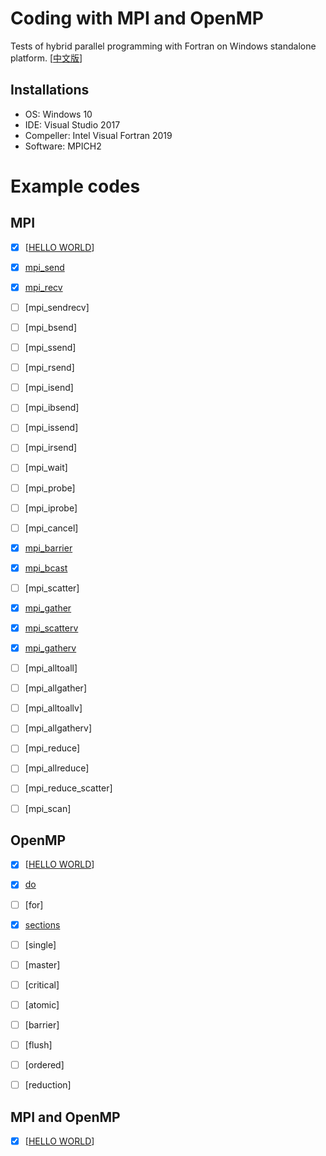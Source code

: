 # Coding with MPI and OpenMP

Tests of hybrid parallel programming with Fortran on Windows standalone platform. [[中文版](./README_cn.md)]



## Installations

- OS: Windows 10
- IDE: Visual Studio 2017
- Compeller: Intel Visual Fortran 2019
- Software: MPICH2


# Example codes

## MPI

- [x] [[HELLO WORLD][mpi_hello_world]]
- [x] [mpi_send][]
- [x] [mpi_recv][]
- [ ] [mpi_sendrecv]
- [ ] [mpi_bsend]
- [ ] [mpi_ssend]
- [ ] [mpi_rsend]
- [ ] [mpi_isend]
- [ ] [mpi_ibsend]
- [ ] [mpi_issend]
- [ ] [mpi_irsend]
- [ ] [mpi_wait]
- [ ] [mpi_probe]
- [ ] [mpi_iprobe]
- [ ] [mpi_cancel]


- [x] [mpi_barrier][]


- [x] [mpi_bcast][]
- [ ] [mpi_scatter]
- [x] [mpi_gather][]
- [x] [mpi_scatterv][]
- [x] [mpi_gatherv][]
- [ ] [mpi_alltoall]
- [ ] [mpi_allgather]
- [ ] [mpi_alltoallv]
- [ ] [mpi_allgatherv]


- [ ] [mpi_reduce]
- [ ] [mpi_allreduce]
- [ ] [mpi_reduce_scatter]
- [ ] [mpi_scan]

[mpi_hello_world]: ./MPI/src/mpi_helloworld.f90
[mpi_send]: ./MPI/src/mpi_send.f90
[mpi_recv]: ./MPI/src/mpi_send.f90
[mpi_barrier]: ./MPI/src/test_all_mpi.f90
[mpi_bcast]: ./MPI/src/mpi_send.f90
[mpi_gather]: ./MPI/src/mpi_send.f90
[mpi_scatterv]: ./MPI/src/mpi_scatterv.f90
[mpi_gatherv]: ./MPI/src/mpi_scatterv.f90

## OpenMP

- [x] [[HELLO WORLD][omp_hello_world]]
- [x] [do][]
- [ ] [for]
- [x] [sections][]
- [ ] [single]
- [ ] [master]
- [ ] [critical]
- [ ] [atomic]
- [ ] [barrier]
- [ ] [flush]
- [ ] [ordered]

- [ ] [reduction]


[omp_hello_world]: ./OpenMP/src/omp_helloworld.f90
[do]: ./OpenMP/src/omp_do.f90
[sections]: ./OpenMP/src/omp_sections.f90

## MPI and OpenMP

- [x] [[HELLO WORLD][mpi_omp_hello_world]]

[mpi_omp_hello_world]: ./MPI_OpenMP/src/mpi_omp_helloworld.f90

